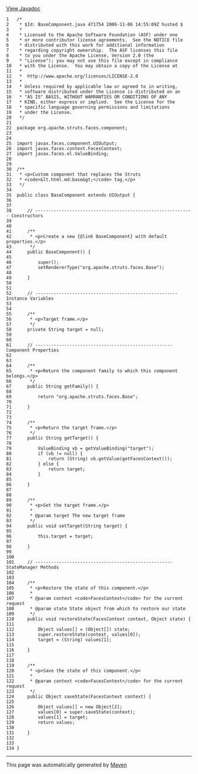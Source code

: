 [View Javadoc](../../../../../../apidocs/org/apache/struts/faces/component/BaseComponent.html.md)


    1   /*
    2    * $Id: BaseComponent.java 471754 2006-11-06 14:55:09Z husted $
    3    *
    4    * Licensed to the Apache Software Foundation (ASF) under one
    5    * or more contributor license agreements.  See the NOTICE file
    6    * distributed with this work for additional information
    7    * regarding copyright ownership.  The ASF licenses this file
    8    * to you under the Apache License, Version 2.0 (the
    9    * "License"); you may not use this file except in compliance
    10   * with the License.  You may obtain a copy of the License at
    11   *
    12   *  http://www.apache.org/licenses/LICENSE-2.0
    13   *
    14   * Unless required by applicable law or agreed to in writing,
    15   * software distributed under the License is distributed on an
    16   * "AS IS" BASIS, WITHOUT WARRANTIES OR CONDITIONS OF ANY
    17   * KIND, either express or implied.  See the License for the
    18   * specific language governing permissions and limitations
    19   * under the License.
    20   */
    21  
    22  package org.apache.struts.faces.component;
    23  
    24  
    25  import javax.faces.component.UIOutput;
    26  import javax.faces.context.FacesContext;
    27  import javax.faces.el.ValueBinding;
    28  
    29  
    30  /**
    31   * <p>Custom component that replaces the Struts
    32   * <code>&lt.html.md:base&gt;</code> tag.</p>
    33   */
    34  
    35  public class BaseComponent extends UIOutput {
    36  
    37  
    38      // ------------------------------------------------------------ Constructors
    39  
    40  
    41      /**
    42       * <p>Create a new {@link BaseComponent} with default properties.</p>
    43       */
    44      public BaseComponent() {
    45  
    46          super();
    47          setRendererType("org.apache.struts.faces.Base");
    48  
    49      }
    50  
    51  
    52      // ------------------------------------------------------ Instance Variables
    53  
    54  
    55      /**
    56       * <p>Target frame.</p>
    57       */
    58      private String target = null;
    59  
    60  
    61      // ---------------------------------------------------- Component Properties
    62  
    63  
    64      /**
    65       * <p>Return the component family to which this component belongs.</p>
    66       */
    67      public String getFamily() {
    68  
    69          return "org.apache.struts.faces.Base";
    70  
    71      }
    72  
    73  
    74      /**
    75       * <p>Return the target frame.</p>
    76       */
    77      public String getTarget() {
    78  
    79          ValueBinding vb = getValueBinding("target");
    80          if (vb != null) {
    81              return (String) vb.getValue(getFacesContext());
    82          } else {
    83              return target;
    84          }
    85  
    86      }
    87  
    88  
    89      /**
    90       * <p>Set the target frame.</p>
    91       *
    92       * @param target The new target frame
    93       */
    94      public void setTarget(String target) {
    95  
    96          this.target = target;
    97  
    98      }
    99  
    100 
    101     // ---------------------------------------------------- StateManager Methods
    102 
    103 
    104     /**
    105      * <p>Restore the state of this component.</p>
    106      *
    107      * @param context <code>FacesContext</code> for the current request
    108      * @param state State object from which to restore our state
    109      */
    110     public void restoreState(FacesContext context, Object state) {
    111 
    112         Object values[] = (Object[]) state;
    113         super.restoreState(context, values[0]);
    114         target = (String) values[1];
    115 
    116     }
    117 
    118 
    119     /**
    120      * <p>Save the state of this component.</p>
    121      *
    122      * @param context <code>FacesContext</code> for the current request
    123      */
    124     public Object saveState(FacesContext context) {
    125 
    126         Object values[] = new Object[2];
    127         values[0] = super.saveState(context);
    128         values[1] = target;
    129         return values;
    130 
    131     }
    132 
    133 
    134 }

------------------------------------------------------------------------

This page was automatically generated by [Maven](http://maven.apache.org/)
